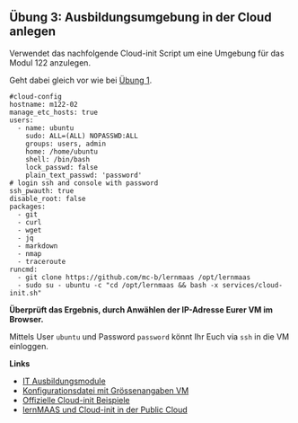 Übung 3: Ausbildungsumgebung in der Cloud anlegen
------------------------------------------------

Verwendet das nachfolgende Cloud-init Script um eine Umgebung für das Modul 122 anzulegen.

Geht dabei gleich vor wie bei [Übung 1](cloud-iac.md).


    #cloud-config
    hostname: m122-02
    manage_etc_hosts: true
    users:
      - name: ubuntu
        sudo: ALL=(ALL) NOPASSWD:ALL
        groups: users, admin
        home: /home/ubuntu
        shell: /bin/bash
        lock_passwd: false
        plain_text_passwd: 'password'        
    # login ssh and console with password
    ssh_pwauth: true
    disable_root: false  
    packages:
      - git 
      - curl 
      - wget
      - jq
      - markdown
      - nmap
      - traceroute
    runcmd:
      - git clone https://github.com/mc-b/lernmaas /opt/lernmaas
      - sudo su - ubuntu -c "cd /opt/lernmaas && bash -x services/cloud-init.sh"

**Überprüft das Ergebnis, durch Anwählen der IP-Adresse Eurer VM im Browser.**

Mittels User `ubuntu` und Password `password` könnt Ihr Euch via `ssh` in die VM einloggen.

**Links**

* [IT Ausbildungsmodule](https://github.com/tbz-it)
* [Konfigurationsdatei mit Grössenangaben VM](https://github.com/mc-b/lernmaas/blob/master/config.yaml)
* [Offizielle Cloud-init Beispiele](https://cloudinit.readthedocs.io/en/latest/topics/examples.html)
* [lernMAAS und Cloud-init in der Public Cloud](https://github.com/mc-b/lernmaas/tree/master/doc/Cloud)